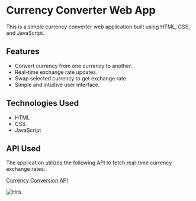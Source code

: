 # Currency Converter Web App

This is a simple currency converter web application built using HTML, CSS, and JavaScript.

## Features

- Convert currency from one currency to another.
- Real-time exchange rate updates.
- Swap selected currency to get exchange rate.
- Simple and intuitive user interface.

## Technologies Used

- HTML
- CSS
- JavaScript

## API Used

The application utilizes the following API to fetch real-time currency exchange rates:

[Currency Conversion API](https://cdn.jsdelivr.net/npm/@fawazahmed0/currency-api@latest/v1/currencies/usd.json)

![Hits](https://hits.seeyoufarm.com/api/count/incr/badge.svg?url=https://github.com/NahidHassanOfficial/CurrencyConverter)
